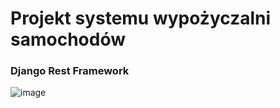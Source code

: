 # Projekt systemu wypożyczalni samochodów
### Django Rest Framework
![image](https://github.com/TosieG/psi/blob/master/database_model_png.png)

